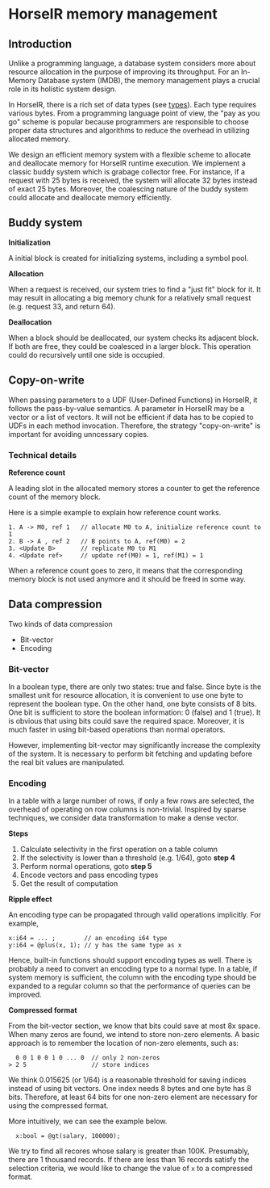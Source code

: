 # HorseIR memory management

## Introduction

Unlike a programming language, a database system considers more about resource
allocation in the purpose of improving its throughput.  For an In-Memory
Database system (IMDB), the memory management plays a crucial role in its
holistic system design.

In HorseIR, there is a rich set of data types (see [types](types.md)). Each
type requires various bytes. From a programming language point of view, the
"pay as you go" scheme is popular because programmers are responsible to choose
proper data structures and algorithms to reduce the overhead in utilizing
allocated memory.

We design an efficient memory system with a flexible scheme to allocate and
deallocate memory for HorseIR runtime execution. We implement a classic buddy
system which is grabage collector free.  For instance, if a request with 25
bytes is received, the system will allocate 32 bytes instead of exact 25 bytes.
Moreover, the coalescing nature of the buddy system could allocate and
deallocate memory efficiently.

## Buddy system

**Initialization**

A initial block is created for initializing systems, including a symbol pool.

**Allocation**

When a request is received, our system tries to find a "just fit" block for it.
It may result in allocating a big memory chunk for a relatively small request
(e.g. request 33, and return 64).

**Deallocation**

When a block should be deallocated, our system checks its adjacent block.  If
both are free, they could be coalesced in a larger block.  This operation could
do recursively until one side is occupied.

## Copy-on-write

When passing parameters to a UDF (User-Defined Functions) in HorseIR, it
follows the pass-by-value semantics.  A parameter in HorseIR may be a vector or
a list of vectors.  It will not be efficient if data has to be copied to UDFs
in each method invocation.  Therefore, the strategy "copy-on-write" is
important for avoiding unncessary copies.

### Technical details

**Reference count**

A leading slot in the allocated memory stores a counter to get the reference
count of the memory block.

Here is a simple example to explain how reference count works.

```no-highlight
1. A -> M0, ref 1   // allocate M0 to A, initialize reference count to 1
2. B -> A , ref 2   // B points to A, ref(M0) = 2
3. <Update B>       // replicate M0 to M1
4. <Update ref>     // update ref(M0) = 1, ref(M1) = 1
```

When a reference count goes to zero, it means that the corresponding memory
block is not used anymore and it should be freed in some way.

## Data compression

Two kinds of data compression

- Bit-vector
- Encoding

### Bit-vector

In a boolean type, there are only two states: true and false.  Since byte is
the smallest unit for resource allocation, it is convenient to use one byte to
represent the boolean type.  On the other hand, one byte consists of 8 bits.
One bit is sufficient to store the boolean information: 0 (false) and 1 (true).
It is obvious that using bits could save the required space. Moreover, it is
much faster in using bit-based operations than normal operators.

However, implementing bit-vector may significantly increase the complexity of
the system.  It is necessary to perform bit fetching and updating before the
real bit values are manipulated.


### Encoding

In a table with a large number of rows, if only a few rows are selected, the
overhead of operating on row columns is non-trivial. Inspired by sparse
techniques, we consider data transformation to make a dense vector.

**Steps**

1. Calculate selectivity in the first operation on a table column
2. If the selectivity is lower than a threshold (e.g. 1/64), goto **step 4**
3. Perform normal operations, goto **step 5**
4. Encode vectors and pass encoding types
5. Get the result of computation

**Ripple effect**

An encoding type can be propagated through valid operations implicitly.
For example,

```no-highlight
x:i64 = ... ;        // an encoding i64 type
y:i64 = @plus(x, 1); // y has the same type as x
```

Hence, built-in functions should support encoding types as well. There is
probably a need to convert an encoding type to a normal type.  In a table, if
system memory is sufficient, the column with the encoding type should be
expanded to a regular column so that the performance of queries can be
improved.

**Compressed format**

From the bit-vector section, we know that bits could save at most 8x space.
When many zeros are found, we intend to store non-zero elements.
A basic approach is to remember the location of non-zero elements, such as:

```no-highlight
  0 0 1 0 0 1 0 ... 0  // only 2 non-zeros
> 2 5                  // store indices
```

We think 0.015625 (or 1/64) is a reasonable threshold for saving indices
instead of using bit vectors.  One index needs 8 bytes and one byte has 8 bits.
Therefore, at least 64 bits for one non-zero element are necessary for using
the compressed format.

More intuitively, we can see the example below.

```no-highlight
  x:bool = @gt(salary, 100000);
```

We try to find all recores whose salary is greater than 100K.  Presumably,
there are 1 thousand records.  If there are less than 16 records satisfy the
selection criteria, we would like to change the value of `x` to a compressed
format.




